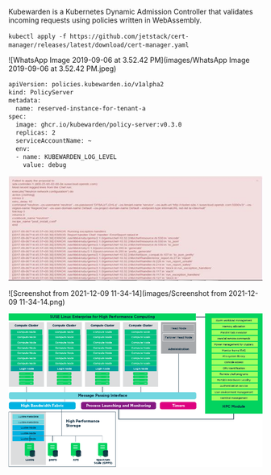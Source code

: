 Kubewarden is a Kubernetes Dynamic Admission Controller that validates incoming requests using policies written in WebAssembly. 





`kubectl apply -f https://github.com/jetstack/cert-manager/releases/latest/download/cert-manager.yaml`

![WhatsApp Image 2019-09-06 at 3.52.42 PM](images/WhatsApp Image 2019-09-06 at 3.52.42 PM.jpeg)





```
apiVersion: policies.kubewarden.io/v1alpha2
kind: PolicyServer
metadata:
  name: reserved-instance-for-tenant-a
spec:
  image: ghcr.io/kubewarden/policy-server:v0.3.0
  replicas: 2
  serviceAccountName: ~
  env:
  - name: KUBEWARDEN_LOG_LEVEL
    value: debug
```



![image002](images/image002.jpg)



![Screenshot from 2021-12-09 11-34-14](images/Screenshot from 2021-12-09 11-34-14.png)

![hpc-reference-architecture](images/hpc-reference-architecture.png)






